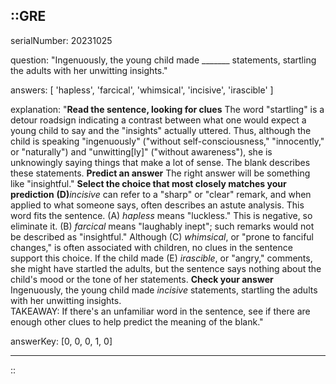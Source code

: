 ::GRE
---

serialNumber: 20231025

question: "Ingenuously, the young child made _______ statements, startling the adults with her unwitting insights."

answers: [
  'hapless',
  'farcical',
  'whimsical',
  'incisive',
  'irascible'
]

explanation: "<strong>Read the sentence, looking for clues</strong> The word \"startling\" is a detour roadsign indicating a contrast between what one would expect a young child to say and the \"insights\" actually uttered. Thus, although the child is speaking \"ingenuously\" (\"without self-consciousness,\" \"innocently,\" or \"naturally\") and \"unwitting[ly]\" (\"without awareness\"), she is unknowingly saying things that make a lot of sense. The blank describes these statements. <strong>Predict an answer</strong> The right answer will be something like \"insightful.\" <strong>Select the choice that most closely matches your prediction</strong> <strong>(D)</strong><i>incisive</i> can refer to a \"sharp\" or \"clear\" remark, and when applied to what someone says, often describes an astute analysis. This word fits the sentence. (A) <i>hapless </i>means \"luckless.\" This is negative, so eliminate it. (B) <i>farcical</i> means \"laughably inept\"; such remarks would not be described as \"insightful.\" Although (C) <i>whimsical</i>, or \"prone to fanciful changes,\" is often associated with children, no clues in the sentence support this choice. If the child made (E) <i>irascible</i>, or \"angry,\" comments, she might have startled the adults, but the sentence says nothing about the child's mood or the tone of her statements. <strong>Check your answer</strong> Ingenuously, the young child made <i>incisive </i>statements, startling the adults with her unwitting insights.<br> TAKEAWAY: If there's an unfamiliar word in the sentence, see if there are enough other clues to help predict the meaning of the blank."

answerKey: [0, 0, 0, 1, 0]

---
::